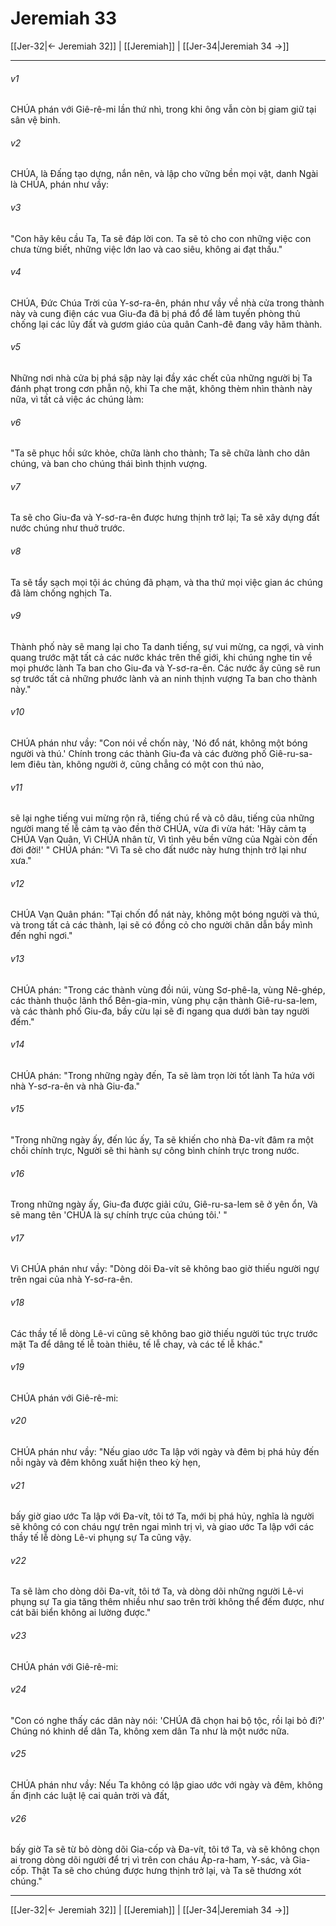 # Jeremiah 33

[[Jer-32|← Jeremiah 32]] | [[Jeremiah]] | [[Jer-34|Jeremiah 34 →]]
***



###### v1 
CHÚA phán với Giê-rê-mi lần thứ nhì, trong khi ông vẫn còn bị giam giữ tại sân vệ binh. 

###### v2 
CHÚA, là Đấng tạo dựng, nắn nên, và lập cho vững bền mọi vật, danh Ngài là CHÚA, phán như vầy: 

###### v3 
"Con hãy kêu cầu Ta, Ta sẽ đáp lời con. Ta sẽ tỏ cho con những việc con chưa từng biết, những việc lớn lao và cao siêu, không ai đạt thấu." 

###### v4 
CHÚA, Đức Chúa Trời của Y-sơ-ra-ên, phán như vầy về nhà cửa trong thành này và cung điện các vua Giu-đa đã bị phá đổ để làm tuyến phòng thủ chống lại các lũy đất và gươm giáo của quân Canh-đê đang vây hãm thành. 

###### v5 
Những nơi nhà cửa bị phá sập này lại đầy xác chết của những người bị Ta đánh phạt trong cơn phẫn nộ, khi Ta che mặt, không thèm nhìn thành này nữa, vì tất cả việc ác chúng làm: 

###### v6 
"Ta sẽ phục hồi sức khỏe, chữa lành cho thành; Ta sẽ chữa lành cho dân chúng, và ban cho chúng thái bình thịnh vượng. 

###### v7 
Ta sẽ cho Giu-đa và Y-sơ-ra-ên được hưng thịnh trở lại; Ta sẽ xây dựng đất nước chúng như thuở trước. 

###### v8 
Ta sẽ tẩy sạch mọi tội ác chúng đã phạm, và tha thứ mọi việc gian ác chúng đã làm chống nghịch Ta. 

###### v9 
Thành phố này sẽ mang lại cho Ta danh tiếng, sự vui mừng, ca ngợi, và vinh quang trước mặt tất cả các nước khác trên thế giới, khi chúng nghe tin về mọi phước lành Ta ban cho Giu-đa và Y-sơ-ra-ên. Các nước ấy cũng sẽ run sợ trước tất cả những phước lành và an ninh thịnh vượng Ta ban cho thành này." 

###### v10 
CHÚA phán như vầy: "Con nói về chốn này, 'Nó đổ nát, không một bóng người và thú.' Chính trong các thành Giu-đa và các đường phố Giê-ru-sa-lem điêu tàn, không người ở, cũng chẳng có một con thú nào, 

###### v11 
sẽ lại nghe tiếng vui mừng rộn rã, tiếng chú rể và cô dâu, tiếng của những người mang tế lễ cảm tạ vào đền thờ CHÚA, vừa đi vừa hát: 'Hãy cảm tạ CHÚA Vạn Quân, Vì CHÚA nhân từ, Vì tình yêu bền vững của Ngài còn đến đời đời!' " CHÚA phán: "Vì Ta sẽ cho đất nước này hưng thịnh trở lại như xưa." 

###### v12 
CHÚA Vạn Quân phán: "Tại chốn đổ nát này, không một bóng người và thú, và trong tất cả các thành, lại sẽ có đồng cỏ cho người chăn dẫn bầy mình đến nghỉ ngơi." 

###### v13 
CHÚA phán: "Trong các thành vùng đồi núi, vùng Sơ-phê-la, vùng Nê-ghép, các thành thuộc lãnh thổ Bên-gia-min, vùng phụ cận thành Giê-ru-sa-lem, và các thành phố Giu-đa, bầy cừu lại sẽ đi ngang qua dưới bàn tay người đếm." 

###### v14 
CHÚA phán: "Trong những ngày đến, Ta sẽ làm trọn lời tốt lành Ta hứa với nhà Y-sơ-ra-ên và nhà Giu-đa." 

###### v15 
"Trong những ngày ấy, đến lúc ấy, Ta sẽ khiến cho nhà Đa-vít đâm ra một chồi chính trực, Người sẽ thi hành sự công bình chính trực trong nước. 

###### v16 
Trong những ngày ấy, Giu-đa được giải cứu, Giê-ru-sa-lem sẽ ở yên ổn, Và sẽ mang tên 'CHÚA là sự chính trực của chúng tôi.' " 

###### v17 
Vì CHÚA phán như vầy: "Dòng dõi Đa-vít sẽ không bao giờ thiếu người ngự trên ngai của nhà Y-sơ-ra-ên. 

###### v18 
Các thầy tế lễ dòng Lê-vi cũng sẽ không bao giờ thiếu người túc trực trước mặt Ta để dâng tế lễ toàn thiêu, tế lễ chay, và các tế lễ khác." 

###### v19 
CHÚA phán với Giê-rê-mi: 

###### v20 
CHÚA phán như vầy: "Nếu giao ước Ta lập với ngày và đêm bị phá hủy đến nỗi ngày và đêm không xuất hiện theo kỳ hẹn, 

###### v21 
bấy giờ giao ước Ta lập với Đa-vít, tôi tớ Ta, mới bị phá hủy, nghĩa là người sẽ không có con cháu ngự trên ngai mình trị vì, và giao ước Ta lập với các thầy tế lễ dòng Lê-vi phụng sự Ta cũng vậy. 

###### v22 
Ta sẽ làm cho dòng dõi Đa-vít, tôi tớ Ta, và dòng dõi những người Lê-vi phụng sự Ta gia tăng thêm nhiều như sao trên trời không thể đếm được, như cát bãi biển không ai lường được." 

###### v23 
CHÚA phán với Giê-rê-mi: 

###### v24 
"Con có nghe thấy các dân này nói: 'CHÚA đã chọn hai bộ tộc, rồi lại bỏ đi?' Chúng nó khinh dể dân Ta, không xem dân Ta như là một nước nữa. 

###### v25 
CHÚA phán như vầy: Nếu Ta không có lập giao ước với ngày và đêm, không ấn định các luật lệ cai quản trời và đất, 

###### v26 
bấy giờ Ta sẽ từ bỏ dòng dõi Gia-cốp và Đa-vít, tôi tớ Ta, và sẽ không chọn ai trong dòng dõi người để trị vì trên con cháu Áp-ra-ham, Y-sác, và Gia-cốp. Thật Ta sẽ cho chúng được hưng thịnh trở lại, và Ta sẽ thương xót chúng."

***
[[Jer-32|← Jeremiah 32]] | [[Jeremiah]] | [[Jer-34|Jeremiah 34 →]]
